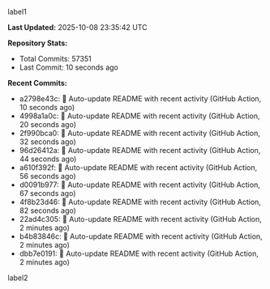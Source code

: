 
label1 
<!-- ACTIVITY_START -->
**Last Updated:** 2025-10-08 23:35:42 UTC

**Repository Stats:**
- Total Commits: 57351
- Last Commit: 10 seconds ago

**Recent Commits:**
- a2798e43c: 🤖 Auto-update README with recent activity (GitHub Action, 10 seconds ago)
- 4998a1a0c: 🤖 Auto-update README with recent activity (GitHub Action, 20 seconds ago)
- 2f990bca0: 🤖 Auto-update README with recent activity (GitHub Action, 32 seconds ago)
- 96d26412a: 🤖 Auto-update README with recent activity (GitHub Action, 44 seconds ago)
- a610f392f: 🤖 Auto-update README with recent activity (GitHub Action, 56 seconds ago)
- d0091b977: 🤖 Auto-update README with recent activity (GitHub Action, 67 seconds ago)
- 4f8b23d46: 🤖 Auto-update README with recent activity (GitHub Action, 82 seconds ago)
- 22ad4c305: 🤖 Auto-update README with recent activity (GitHub Action, 2 minutes ago)
- b4b83846c: 🤖 Auto-update README with recent activity (GitHub Action, 2 minutes ago)
- dbb7e0191: 🤖 Auto-update README with recent activity (GitHub Action, 2 minutes ago)
<!-- ACTIVITY_END -->

label2
